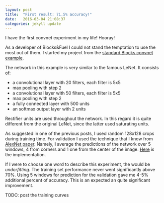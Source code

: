 ```yaml
---
layout: post
title:  "First result: 71.5% accuracy!"
date:   2016-03-04 21:08:37
categories: jekyll update
---
```


I have the first convnet experiment in my life! Hooray!

As a developer of Blocks&Fuel I could not stand the temptation to use the most out of 
them. I started my project from the [standard Blocks convnet example](https://github.com/mila-udem/blocks-examples/blob/master/mnist_lenet/__init__.py).

The network in this example is very similar to the famous LeNet. It consists of:

- a convolutional layer with 20 filters, each filter is 5x5
- max pooling with step 2
- a convolutional layer with 50 filters, each filter is 5x5
- max pooling with step 2
- a fully connected layer with 500 units
- an softmax output layer with 2 units

Rectifier units are used throughout the network. In this regard it is quite different
from the original LeNet, since the latter used saturating units.

As suggested in one of the previous posts, I used random 128x128 crops during
training time. For validation I used the technique that I know from 
[AlexNet paper](http://papers.nips.cc/paper/4824-imagenet-classification-with-deep-convolutional-neural-networks.pdf). Namely, I average the predictions of the network
over 5 windows, 4 from corners and 1 one from the center of the image.
[Here](https://github.com/rizar/ift6266h16/blob/master/main.py#L197) is the implementation.

If I were to choose one word to describe this experiment, the would be _underfitting_.
The training set performance never went significantly above 70%. Using 5 windows for 
prediction for the validation gave me 4-5% additional percent of accuracy. This is an expected an quite significant improvement.

TODO: post the training curves
